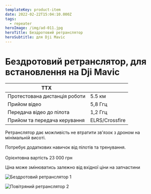 ```yaml
---
templateKey: product-item
date: 2022-02-22T15:04:10.000Z
tags:
  - repeater
heroImage: /img/ad-011.jpg
heroTitle: Бездротовий ретранслятор
heroSubtitle: для Dji Mavic
---
```

# Бездротовий ретранслятор, для встановлення на Dji Mavic

| ТТХ                           |                |
| ----------------------------- | -------------- |
| Протестована дистанція роботи | 5.5 км         |
| Прийом відео                  | 5,8 Ггц        |
| Передача відео до пілота      | 1,2 Ггц        |
| Прийом та передача керування  | ELRS/Crossfire |

Ретранслятор дає можливість не втратити зв'язок з дроном на мінімальній висоті.

Потребує додаткових навичок від пілотів та тренування.\
\
Орієнтовна вартість 23 000 грн

Ціна може змінюватись залежно від вхідної ціни на запчастини

![Бездротовий ретранслятор 1](/img/ad-014.jpg)

![Повітряний ретранслятор 2](/img/product_3_1.jpeg)

![]()